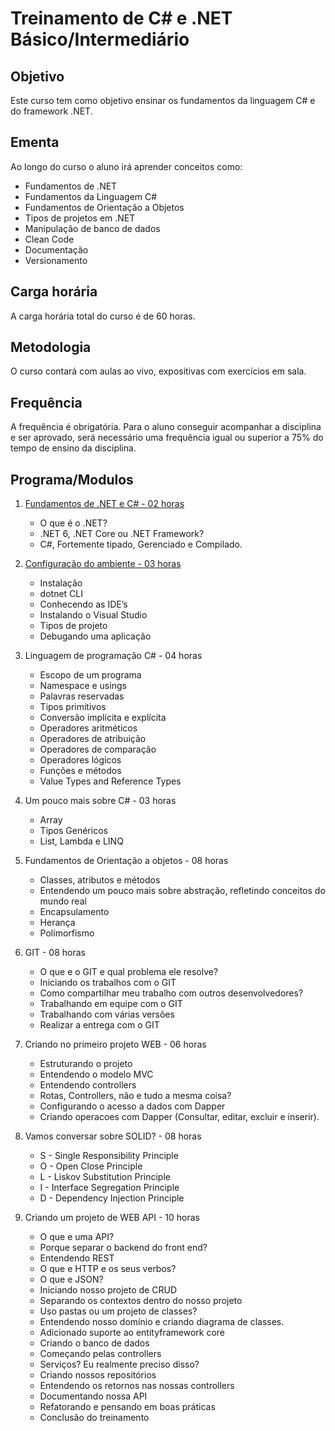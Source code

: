 # Treinamento de C# e .NET Básico/Intermediário

## Objetivo

Este curso tem como objetivo ensinar os fundamentos da linguagem C# e do framework .NET.

## Ementa

Ao longo do curso o aluno irá aprender conceitos como:

- Fundamentos de .NET
- Fundamentos da Linguagem C#
- Fundamentos de Orientação a Objetos
- Tipos de projetos em .NET
- Manipulação de banco de dados
- Clean Code
- Documentação
- Versionamento

## Carga horária

A carga horária total do curso é de 60 horas.

## Metodologia

O curso contará com aulas ao vivo, expositivas com exercícios em sala.

## Frequência

A frequência é obrigatória. Para o aluno conseguir acompanhar a disciplina e ser aprovado, será
necessário uma frequência igual ou superior a 75% do tempo de ensino da disciplina.

## Programa/Modulos

1. [Fundamentos de .NET e C# - 02 horas](https://github.com/willianmenezes/treinamento-csharp/blob/main/01-fundamentos-dotnet-csharp/README.md)

   - O que é o .NET?
   - .NET 6, .NET Core ou .NET Framework?
   - C#, Fortemente tipado, Gerenciado e Compilado.

2. [Configuração do ambiente - 03 horas](https://github.com/willianmenezes/treinamento-csharp/blob/main/02-configuracao-ambiente/README.md)

   - Instalação
   - dotnet CLI
   - Conhecendo as IDE’s
   - Instalando o Visual Studio
   - Tipos de projeto
   - Debugando uma aplicação

3. Linguagem de programação C# - 04 horas

   - Escopo de um programa
   - Namespace e usings
   - Palavras reservadas
   - Tipos primitivos
   - Conversão implícita e explícita
   - Operadores aritméticos
   - Operadores de atribuição
   - Operadores de comparação
   - Operadores lógicos
   - Funções e métodos
   - Value Types and Reference Types

4. Um pouco mais sobre C# - 03 horas
   - Array
   - Tipos Genéricos
   - List, Lambda e LINQ
5. Fundamentos de Orientação a objetos - 08 horas
   - Classes, atributos e métodos
   - Entendendo um pouco mais sobre abstração, refletindo conceitos do mundo real
   - Encapsulamento
   - Herança
   - Polimorfismo
6. GIT - 08 horas
   - O que e o GIT e qual problema ele resolve?
   - Iniciando os trabalhos com o GIT
   - Como compartilhar meu trabalho com outros desenvolvedores?
   - Trabalhando em equipe com o GIT
   - Trabalhando com várias versões
   - Realizar a entrega com o GIT
7. Criando no primeiro projeto WEB - 06 horas
   - Estruturando o projeto
   - Entendendo o modelo MVC
   - Entendendo controllers
   - Rotas, Controllers, não e tudo a mesma coisa?
   - Configurando o acesso a dados com Dapper
   - Criando operacoes com Dapper (Consultar, editar, excluir e inserir).
8. Vamos conversar sobre SOLID? - 08 horas
   - S - Single Responsibility Principle
   - O - Open Close Principle
   - L - Liskov Substitution Principle
   - I - Interface Segregation Principle
   - D - Dependency Injection Principle
9. Criando um projeto de WEB API - 10 horas
   - O que e uma API?
   - Porque separar o backend do front end?
   - Entendendo REST
   - O que e HTTP e os seus verbos?
   - O que e JSON?
   - Iniciando nosso projeto de CRUD
   - Separando os contextos dentro do nosso projeto
   - Uso pastas ou um projeto de classes?
   - Entendendo nosso domínio e criando diagrama de classes.
   - Adicionado suporte ao entityframework core
   - Criando o banco de dados
   - Começando pelas controllers
   - Serviços? Eu realmente preciso disso?
   - Criando nossos repositórios
   - Entendendo os retornos nas nossas controllers
   - Documentando nossa API
   - Refatorando e pensando em boas práticas
   - Conclusão do treinamento
